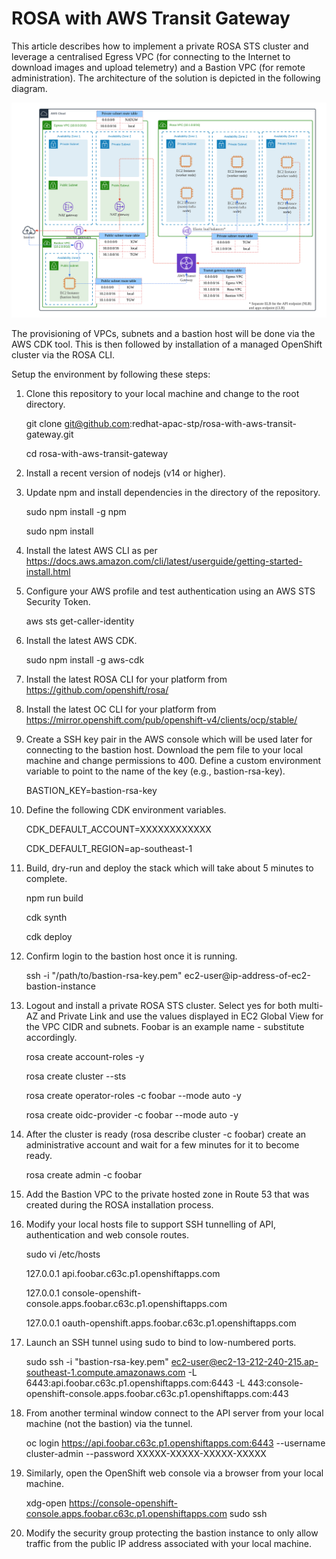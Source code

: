 # ROSA with AWS Transit Gateway

This article describes how to implement a private ROSA STS cluster and leverage a centralised Egress VPC (for connecting to the Internet to download images and upload telemetry) and a Bastion VPC (for remote administration). The architecture of the solution is depicted in the following diagram.

<img src="https://github.com/redhat-apac-stp/rosa-with-aws-transit-gateway/blob/main/img/ROSA%20-%20AWS%20Transit%20Gateway.png">

The provisioning of VPCs, subnets and a bastion host will be done via the AWS CDK tool. This is then followed by installation of a managed OpenShift cluster via the ROSA CLI.

Setup the environment by following these steps:

1. Clone this repository to your local machine and change to the root directory.
	
	git clone git@github.com:redhat-apac-stp/rosa-with-aws-transit-gateway.git
	
	cd rosa-with-aws-transit-gateway
	
2. Install a recent version of nodejs (v14 or higher).

3. Update npm and install dependencies in the directory of the repository.

	sudo npm install -g npm

	sudo npm install

4. Install the latest AWS CLI as per https://docs.aws.amazon.com/cli/latest/userguide/getting-started-install.html 

5. Configure your AWS profile and test authentication using an AWS STS Security Token.
	
	aws sts get-caller-identity
	
6. Install the latest AWS CDK.

	sudo npm install -g aws-cdk
	
7. Install the latest ROSA CLI for your platform from https://github.com/openshift/rosa/

8. Install the latest OC CLI for your platform from https://mirror.openshift.com/pub/openshift-v4/clients/ocp/stable/

9. Create a SSH key pair in the AWS console which will be used later for connecting to the bastion host. Download the pem file to your local machine and change permissions to 400. Define a custom environment variable to point to the name of the key (e.g., bastion-rsa-key).

	BASTION_KEY=bastion-rsa-key

10. Define the following CDK environment variables.

	CDK_DEFAULT_ACCOUNT=XXXXXXXXXXXX
	
	CDK_DEFAULT_REGION=ap-southeast-1

11. Build, dry-run and deploy the stack which will take about 5 minutes to complete.

	npm run build
	
	cdk synth
	
	cdk deploy

12. Confirm login to the bastion host once it is running.

	ssh -i "/path/to/bastion-rsa-key.pem" ec2-user@ip-address-of-ec2-bastion-instance

13. Logout and install a private ROSA STS cluster. Select yes for both multi-AZ and Private Link and use the values displayed in EC2 Global View for the VPC CIDR and subnets. Foobar is an example name - substitute accordingly. 

	rosa create account-roles -y
	
	rosa create cluster --sts
	
	rosa create operator-roles -c foobar --mode auto -y
	
	rosa create oidc-provider -c foobar --mode auto -y
	
14. After the cluster is ready (rosa describe cluster -c foobar) create an administrative account and wait for a few minutes for it to become ready.

	rosa create admin -c foobar
	
15. Add the Bastion VPC to the private hosted zone in Route 53 that was created during the ROSA installation process.
	
16. Modify your local hosts file to support SSH tunnelling of API, authentication and web console routes.

	sudo vi /etc/hosts
	
	127.0.0.1   api.foobar.c63c.p1.openshiftapps.com

	127.0.0.1   console-openshift-console.apps.foobar.c63c.p1.openshiftapps.com
	
	127.0.0.1   oauth-openshift.apps.foobar.c63c.p1.openshiftapps.com

17. Launch an SSH tunnel using sudo to bind to low-numbered ports.

	sudo ssh -i "bastion-rsa-key.pem" ec2-user@ec2-13-212-240-215.ap-southeast-1.compute.amazonaws.com -L 6443:api.foobar.c63c.p1.openshiftapps.com:6443 -L 443:console-openshift-console.apps.foobar.c63c.p1.openshiftapps.com:443
	
18. From another terminal window connect to the API server from your local machine (not the bastion) via the tunnel.

	oc login https://api.foobar.c63c.p1.openshiftapps.com:6443 --username cluster-admin --password XXXXX-XXXXX-XXXXX-XXXXX

19. Similarly, open the OpenShift web console via a browser from your local machine.

	xdg-open https://console-openshift-console.apps.foobar.c63c.p1.openshiftapps.com
	sudo ssh 

20. Modify the security group protecting the bastion instance to only allow traffic from the public IP address associated with your local machine.
 


